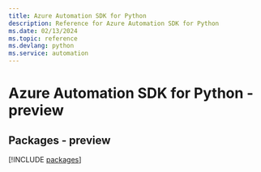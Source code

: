 ```yaml
---
title: Azure Automation SDK for Python
description: Reference for Azure Automation SDK for Python
ms.date: 02/13/2024
ms.topic: reference
ms.devlang: python
ms.service: automation
---
```

# Azure Automation SDK for Python - preview
## Packages - preview
[!INCLUDE [packages](automation-index.md)]